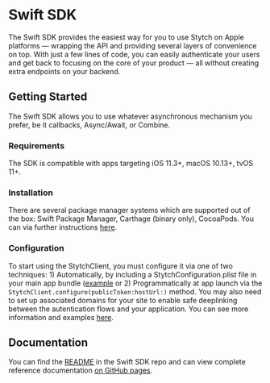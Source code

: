 # Swift SDK

The Swift SDK provides the easiest way for you to use Stytch on Apple platforms — wrapping the API and providing several layers of convenience on top. With just a few lines of code, you can easily authenticate your users and get back to focusing on the core of your product — all without creating extra endpoints on your backend.

## Getting Started

The Swift SDK allows you to use whatever asynchronous mechanism you prefer, be it callbacks, Async/Await, or Combine.

### Requirements

The SDK is compatible with apps targeting iOS 11.3+, macOS 10.13+, tvOS 11+.

### Installation

There are several package manager systems which are supported out of the box: Swift Package Manager, Carthage (binary only), CocoaPods. You can via further instructions [here](https://github.com/stytchauth/stytch-swift#installation).

### Configuration

To start using the StytchClient, you must configure it via one of two techniques: 1) Automatically, by including a StytchConfiguration.plist file in your main app bundle ([example](https://github.com/stytchauth/stytch-swift/blob/main/StytchDemo/Shared/StytchConfiguration.plist) or 2) Programmatically at app launch via the `StytchClient.configure(publicToken:hostUrl:)` method. You may also need to set up associated domains for your site to enable safe deeplinking between the autentication flows and your application. You can see more information and examples [here](https://github.com/stytchauth/stytch-swift/blob/b7e761794c2aae0b72517314c1b8606b107adee9/README.md#configuration).

## Documentation

You can find the [README](https://github.com/stytchauth/stytch-swift) in the Swift SDK repo and can view complete reference documentation [on GitHub pages](https://fluffy-bassoon-7f56d670.pages.github.io/documentation/stytchcore/).
